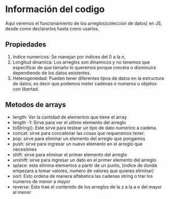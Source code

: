 # Información del codigo
Aqui veremos el funcionamiento de los arreglos(coleccion de datos) en JS, desde como declararlos hasta como usarlos.

## Propiedades
1. Indice numericos: Se manejan por indices del 0 a la n,
2. Longitud dinamica: Los arreglos son dinamicos y no tenemos que especificar de que tamaño lo queremos porque crecera o disminuira dependiendo de los datos existentes.
3. Heterogeneidad: Pueden tener diferentes tipos de datos en la estructura de datos, es decir que podemos meter cadenas o numeros u objetos con libertad.

## Metodos de arrays
- length: Ver la cantidad de elementos que tiene el array
- length -1: Sirve para ver el ultimo elemento del arreglo
- toString(): Este sirve para testear un tipo de dato numerico a cadena.
- concat: sirve para concatenar las cosas que requeramos tener.
- pop: sirve para eliminar un elemento del arreglo que pongamos
- push: sirve para ingresar un nuevo elemento en el arreglo que necesitmes
- shift: sirve para eliminar el primer elemento del arreglo
- unshift: sirve para ingresar un dato en el primer elemento del arreglo
- splace: este elimina elementos a partir de un punto, (indice de donde empezara a tomar valores, numero de valores que quieres eliminar)
- sort: Esto ordena de manera alfabetica las cadenas string o trar los numeros de menor a mayor
- reverse: Esto trae el contenido de los arreglos de la z a la a o del mayor al menor